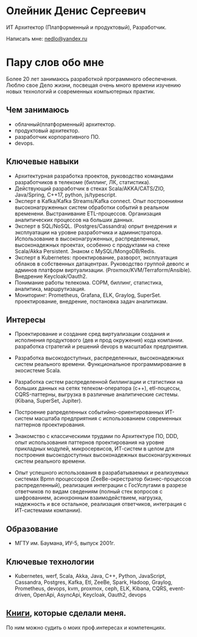 # Олейник Денис Сергеевич 

ИТ Архитектор (Платформенный и продуктовый), Разработчик.

Написать мне: nedlo@yandex.ru

# Пару слов обо мне

Более 20 лет занимаюсь разработкой программного обеспечения. Люблю свое Дело жизни, посвещая очень много времени изучению новых технологий и современных компьютерных практик.

## Чем занимаюсь

- облачный(платформенный) архитектор.
- продуктовый архитектор.
- разработчик корпоративного ПО.
- devops.

##  Ключевые навыки

- Архитектурная разработка проектов, руководство командами разработчиков в телекоме (биллинг, ЛК, статистика).
- Действующий разработчик в стеках Scala/AKKA/CATS/ZIO, Java/Spring,  C++17, python, js/typescript.
- Эксперт в Kafka/Kafka Streams/Kafka connect. Опыт построенияни высоконагруженных систем обработки событий в реальном временени. Выстранивание ETL-процессов. Организация аналитических процессов на больших данных.
- Эксперт в SQL/NoSQL. (Postgres/Cassandra) опрыт внедрения и эксплуатации на уровне  разработчика и администратора. Использование в высоконагруженных, распределенных, высоконадежных проектах, особенно с продуктами на стеке Scala/Akka Persistent. Знаком с MySQL/MongoDB/Redis.
- Эксперт в Kubernetes: проектирование, разворот, эксплуатация облаков в собственных датацентрах. Руководство группой девопс и админов платформ виртуализации. (Proxmox/KVM/Terraform/Ansible). Внедрение Keycloak/Oauth2.
- Понимание работы телекома. СОРМ, биллинг, статистика, аналитика, маршрутизация.
- Мониторинг: Prometheus, Grafana, ELK, Graylog, SuperSet. проектирование, внедрение, постановка задач аналитикам.

## Интересы

- Проектирование и создание сред виртуализации создания и исполнения продуктового (дев и прод окружения) кода компании. разработка стратегий и решений devops в масштабах предприятия. 

- Разработка высокодоступных, распределенных, высоконадежных систем реального времени. Функциональное программирование в экосистеме Scala.

- Разработка систем распределенной биллингации и статистики на больших данных на сетях телеком-оператора (c++),  etl-поцессы, CQRS-паттерны, выгрузка в различные аналитические системы.
(Kibana, SuperSet, Jupiter).  

- Построение рапределенных событийно-ориентированных ИТ-систем масштаба предприятния с использованием современных паттернов проектирования.

- Знакомство с классическими трудами по Архитектуре ПО, DDD, опыт использования паттернов проектирования на уровне прикладных модулей, микросервисов, ИТ-систем в целом для построения высокодоступных высоконадежных высоконагруженных систем реального времени.

- Опыт успешного использования в разрабатываемых и реализуемых системах Bpmn процессоров (ZeeBe-окрестратор бизнес-процессов распределенный), реализация интеграции с ГосУслугами в разрезе ответчиков по видам сведениям (полный стек вопросов с шифрованием, асинхронным взаимодействием, нагрузка, надежность и все остальное, реализация ответчиков, интеграция с ИТ-системами компании).

## Образование

- МГТУ им. Баумана, ИУ-5, выпуск 2001г.

## Ключевые технологии

- Kubernetes, werf, Scala, Akka, Java, C++, Python, JavaScript, Cassandra, Postgres, Kafka, Etl, ZeeBe, Spark, Hadoop, Graylog, Prometheus, devops, kvm, proxmox, ceph, ELK, Kibana, CQRS, event-driven, OpenApi, AsyncApi, Keycloak, Oauth2, devops

## [Книги](Books.md), которые сделали меня.

По ним можно судить о моих проф.интересах и компетенциях.
